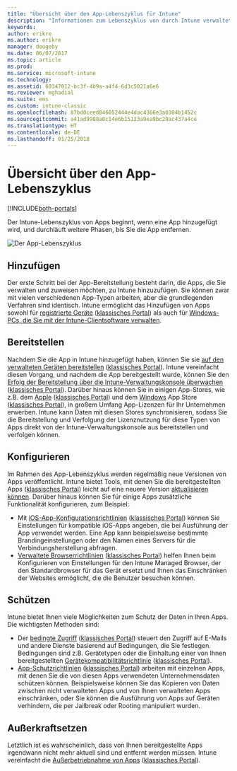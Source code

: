 ```yaml
---
title: "Übersicht über den App-Lebenszyklus für Intune"
description: "Informationen zum Lebenszyklus von durch Intune verwalteten Apps – vom Hinzufügen bis zu ihrer endgültigen Deaktivierung."
keywords: 
author: erikre
ms.author: erikre
manager: dougeby
ms.date: 06/07/2017
ms.topic: article
ms.prod: 
ms.service: microsoft-intune
ms.technology: 
ms.assetid: 60347012-bc3f-4b9a-a4f4-6d3c5021a6e6
ms.reviewer: mghadial
ms.suite: ems
ms.custom: intune-classic
ms.openlocfilehash: 87bd0ceed846052444e4dac4366e3a0304b1452c
ms.sourcegitcommit: a41ad9988a8c14e6b15123a9ea9bc29ac437a4ce
ms.translationtype: HT
ms.contentlocale: de-DE
ms.lasthandoff: 01/25/2018
---
```

# <a name="overview-of-the-app-lifecycle"></a>Übersicht über den App-Lebenszyklus

[!INCLUDE[both-portals](./includes/note-for-both-portals.md)]

Der Intune-Lebenszyklus von Apps beginnt, wenn eine App hinzugefügt wird, und durchläuft weitere Phasen, bis Sie die App entfernen.

![Der App-Lebenszyklus](./media/app-lifecycle.png "Der Intune-App-Lebenszyklus")

## <a name="add"></a>Hinzufügen

Der erste Schritt bei der App-Bereitstellung besteht darin, die Apps, die Sie verwalten und zuweisen möchten, zu Intune hinzuzufügen. Sie können zwar mit vielen verschiedenen App-Typen arbeiten, aber die grundlegenden Verfahren sind identisch. Intune ermöglicht das Hinzufügen von Apps sowohl für [registrierte Geräte](apps-add.md) ([klassisches Portal](/intune-classic/deploy-use/add-apps-for-mobile-devices-in-microsoft-intune)) als auch für [Windows-PCs, die Sie mit der Intune-Clientsoftware verwalten](/intune-classic/deploy-use/add-apps-for-windows-pcs-in-microsoft-intune).

## <a name="deploy"></a>Bereitstellen

Nachdem Sie die App in Intune hinzugefügt haben, können Sie sie [auf den verwalteten Geräten bereitstellen](apps-deploy.md) ([klassisches Portal](/intune-classic/deploy-use/deploy-apps)). Intune vereinfacht diesen Vorgang, und nachdem die App bereitgestellt wurde, können Sie den [Erfolg der Bereitstellung über die Intune-Verwaltungskonsole überwachen](apps-monitor.md) ([klassisches Portal](/intune-classic/deploy-use/monitor-apps-in-microsoft-intune)). Darüber hinaus können Sie in einigen App-Stores, wie z.B. dem [Apple](vpp-apps-ios.md) ([klassisches Portal](/intune-classic/deploy-use/manage-ios-apps-you-purchased-through-a-volume-purchase-program-with-microsoft-intune)) und dem [Windows](windows-store-for-business.md) App Store ([klassisches Portal](/intune-classic/deploy-use/manage-apps-you-purchased-from-the-windows-store-for-business-with-microsoft-intune)), in großem Umfang App-Lizenzen für Ihr Unternehmen erwerben. Intune kann Daten mit diesen Stores synchronisieren, sodass Sie die Bereitstellung und Verfolgung der Lizenznutzung für diese Typen von Apps direkt von der Intune-Verwaltungskonsole aus bereitstellen und verfolgen können.

## <a name="configure"></a>Konfigurieren

Im Rahmen des App-Lebenszyklus werden regelmäßig neue Versionen von Apps veröffentlicht. Intune bietet Tools, mit denen Sie die bereitgestellten Apps ([klassisches Portal](/intune-classic/deploy-use/update-apps-using-microsoft-intune)) leicht auf eine neuere Version [aktualisieren können](apps-add.md). Darüber hinaus können Sie für einige Apps zusätzliche Funktionalität konfigurieren, zum Beispiel:
- Mit [iOS-App-Konfigurationsrichtlinien](app-configuration-policies-use-ios.md) ([klassisches Portal](/intune-classic/deploy-use/configure-ios-apps-with-mobile-app-configuration-policies-in-microsoft-intune)) können Sie Einstellungen für kompatible iOS-Apps angeben, die bei Ausführung der App verwendet werden. Eine App kann beispielsweise bestimmte Brandingeinstellungen oder den Namen eines Servers für die Verbindungsherstellung abfragen.
- [Verwaltete Browserrichtlinien](app-configuration-managed-browser.md) ([klassisches Portal](/intune-classic/deploy-use/manage-internet-access-using-managed-browser-policies)) helfen Ihnen beim Konfigurieren von Einstellungen für den Intune Managed Browser, der den Standardbrowser für das Gerät ersetzt und Ihnen das Einschränken der Websites ermöglicht, die die Benutzer besuchen können.

## <a name="protect"></a>Schützen

Intune bietet Ihnen viele Möglichkeiten zum Schutz der Daten in Ihren Apps. Die wichtigsten Methoden sind:
- Der [bedingte Zugriff](conditional-access.md) ([klassisches Portal](/intune-classic/deploy-use/restrict-access-to-email-and-o365-services-with-microsoft-intune)) steuert den Zugriff auf E-Mails und andere Dienste basierend auf Bedingungen, die Sie festlegen. Bedingungen sind z.B. Gerätetypen oder die Einhaltung einer von Ihnen bereitgestellten [Gerätekompatibilitätsrichtlinie](device-compliance.md) ([klassisches Portal](/intune-classic/deploy-use/introduction-to-device-compliance-policies-in-microsoft-intune)).
- [App-Schutzrichtlinien](app-protection-policy.md) ([klassisches Portal](/intune-classic/deploy-use/protect-app-data-using-mobile-app-management-policies-with-microsoft-intune)) arbeiten mit einzelnen Apps, mit denen Sie die von diesen Apps verwendeten Unternehmensdaten schützen können. Beispielsweise können Sie das Kopieren von Daten zwischen nicht verwalteten Apps und von Ihnen verwalteten Apps einschränken, oder Sie können die Ausführung von Apps auf Geräten verhindern, die per Jailbreak oder Rooting manipuliert wurden.

## <a name="retire"></a>Außerkraftsetzen

Letztlich ist es wahrscheinlich, dass von Ihnen bereitgestellte Apps irgendwann nicht mehr aktuell sind und entfernt werden müssen. Intune vereinfacht die [Außerbetriebnahme von Apps](device-management.md) ([klassisches Portal](/intune-classic/deploy-use/retire-apps-using-microsoft-intune)).
